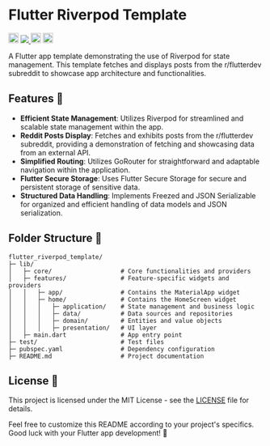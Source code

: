 # Flutter Riverpod Template

<p> 
  <img src="https://github.com/sunenvidiado-nx/flutter-riverpod-template/actions/workflows/test.yaml/badge.svg" height="20"/>
  <a href="https://codecov.io/gh/sunenvidiado-nx/flutter-riverpod-template" > 
    <img src="https://codecov.io/gh/sunenvidiado-nx/flutter-riverpod-template/branch/main/graph/badge.svg?token=PSV5VTSZAI"/> 
  </a>
  <img src="https://img.shields.io/badge/Flutter-%2302569B.svg?style=for-the-badge&logo=Flutter" height="20">
  <img src="https://img.shields.io/badge/Visual%20Studio%20Code-0078d7.svg?style=for-the-badge&logo=visual-studio-code&logoColor=white" height="20">
</p>

A Flutter app template demonstrating the use of Riverpod for state management. This template fetches and displays posts from the r/flutterdev subreddit to showcase app architecture and functionalities.

## Features 🚀

* **Efficient State Management**: Utilizes Riverpod for streamlined and scalable state management within the app.
* **Reddit Posts Display**: Fetches and exhibits posts from the r/flutterdev subreddit, providing a demonstration of fetching and showcasing data from an external API.
* **Simplified Routing**: Utilizes GoRouter for straightforward and adaptable navigation within the application.
* **Flutter Secure Storage**: Uses Flutter Secure Storage for secure and persistent storage of sensitive data.
* **Structured Data Handling**: Implements Freezed and JSON Serializable for organized and efficient handling of data models and JSON serialization.

## Folder Structure 📂

```
flutter_riverpod_template/
├─ lib/
│   ├─ core/                   # Core functionalities and providers
│   ├─ features/               # Feature-specific widgets and providers
│   │   ├─ app/                # Contains the MaterialApp widget
│   │   ├─ home/               # Contains the HomeScreen widget
│   │   │   ├─ application/    # State management and business logic
│   │   │   ├─ data/           # Data sources and repositories
│   │   │   ├─ domain/         # Entities and value objects
│   │   │   ├─ presentation/   # UI layer
│   ├─ main.dart               # App entry point 
├─ test/                       # Test files
├─ pubspec.yaml                # Dependency configuration
├─ README.md                   # Project documentation          
```

## License 📝

This project is licensed under the MIT License - see the [LICENSE](LICENSE) file for details.

Feel free to customize this README according to your project's specifics. Good luck with your Flutter app development! 🌟